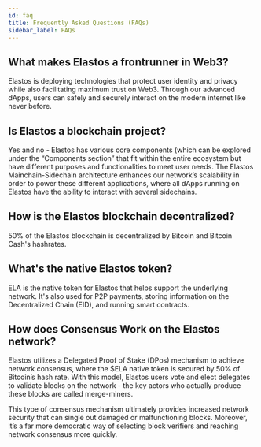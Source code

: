 ```yaml
---
id: faq
title: Frequently Asked Questions (FAQs)
sidebar_label: FAQs
---
```


## What makes Elastos a frontrunner in Web3?

Elastos is deploying technologies that protect user identity and privacy while also facilitating maximum trust on Web3. Through our advanced dApps, users can safely and securely interact on the modern internet like never before.

## Is Elastos a blockchain project?

Yes and no - Elastos has various core components (which can be explored under the “Components section” that fit within the entire ecosystem but have different purposes and functionalities to meet user needs. The Elastos Mainchain-Sidechain architecture enhances our network’s scalability in order to power these different applications, where all dApps running on Elastos have the ability to interact with several sidechains.

## How is the Elastos blockchain decentralized?

50% of the Elastos blockchain is decentralized by Bitcoin and Bitcoin Cash's hashrates.

## What's the native Elastos token?

ELA is the native token for Elastos that helps support the underlying network. It's also used for P2P payments, storing information on the Decentralized Chain (EID), and running smart contracts.

## How does Consensus Work on the Elastos network?

Elastos utilizes a Delegated Proof of Stake (DPos) mechanism to achieve network consensus, where the $ELA native token is secured by 50% of Bitcoin’s hash rate. With this model, Elastos users vote and elect delegates to validate blocks on the network - the key actors who actually produce these blocks are called merge-miners.

This type of consensus mechanism ultimately provides increased network security that can single out damaged or malfunctioning blocks. Moreover, it’s a far more democratic way of selecting block verifiers and reaching network consensus more quickly.
